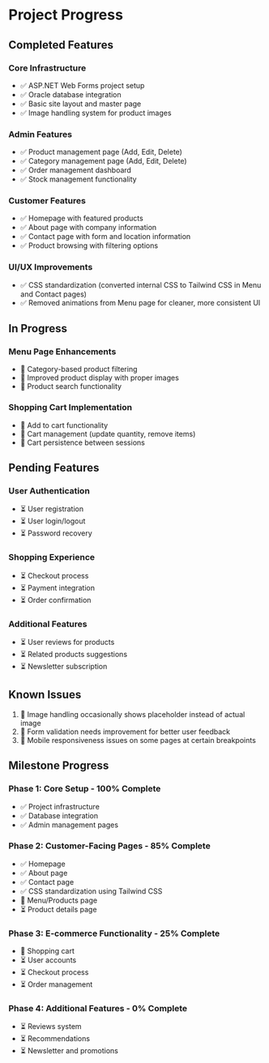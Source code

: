 # Project Progress

## Completed Features

### Core Infrastructure
- ✅ ASP.NET Web Forms project setup
- ✅ Oracle database integration
- ✅ Basic site layout and master page
- ✅ Image handling system for product images

### Admin Features
- ✅ Product management page (Add, Edit, Delete)
- ✅ Category management page (Add, Edit, Delete)
- ✅ Order management dashboard
- ✅ Stock management functionality

### Customer Features
- ✅ Homepage with featured products
- ✅ About page with company information
- ✅ Contact page with form and location information
- ✅ Product browsing with filtering options

### UI/UX Improvements
- ✅ CSS standardization (converted internal CSS to Tailwind CSS in Menu and Contact pages)
- ✅ Removed animations from Menu page for cleaner, more consistent UI

## In Progress

### Menu Page Enhancements
- 🔄 Category-based product filtering
- 🔄 Improved product display with proper images
- 🔄 Product search functionality

### Shopping Cart Implementation
- 🔄 Add to cart functionality
- 🔄 Cart management (update quantity, remove items)
- 🔄 Cart persistence between sessions

## Pending Features

### User Authentication
- ⏳ User registration
- ⏳ User login/logout
- ⏳ Password recovery

### Shopping Experience
- ⏳ Checkout process
- ⏳ Payment integration
- ⏳ Order confirmation

### Additional Features
- ⏳ User reviews for products
- ⏳ Related products suggestions
- ⏳ Newsletter subscription

## Known Issues

1. 🐛 Image handling occasionally shows placeholder instead of actual image
2. 🐛 Form validation needs improvement for better user feedback
3. 🐛 Mobile responsiveness issues on some pages at certain breakpoints

## Milestone Progress

### Phase 1: Core Setup - 100% Complete
- ✅ Project infrastructure
- ✅ Database integration
- ✅ Admin management pages

### Phase 2: Customer-Facing Pages - 85% Complete
- ✅ Homepage
- ✅ About page
- ✅ Contact page
- ✅ CSS standardization using Tailwind CSS
- 🔄 Menu/Products page
- ⏳ Product details page

### Phase 3: E-commerce Functionality - 25% Complete
- 🔄 Shopping cart
- ⏳ User accounts
- ⏳ Checkout process
- ⏳ Order management

### Phase 4: Additional Features - 0% Complete
- ⏳ Reviews system
- ⏳ Recommendations
- ⏳ Newsletter and promotions